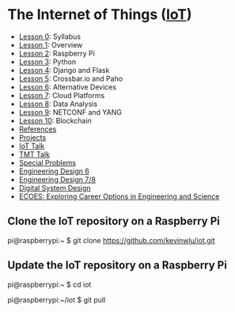 # The Internet of Things (<a href="https://sites.google.com/view/ece629" target="_blank">IoT</a>)

* <a href="https://goo.gl/Ga1wxY" target="_blank">Lesson 0</a>: Syllabus
* <a href="https://goo.gl/4aXo9L" target="_blank">Lesson 1</a>: Overview
* <a href="https://goo.gl/hRoMYW" target="_blank">Lesson 2</a>: Raspberry Pi
* <a href="https://goo.gl/F0H9jW" target="_blank">Lesson 3</a>: Python
* <a href="https://goo.gl/bhktY0" target="_blank">Lesson 4</a>: Django and Flask
* <a href="https://goo.gl/shPybk" target="_blank">Lesson 5</a>: Crossbar.io and Paho
* <a href="https://goo.gl/KDtocJ" target="_blank">Lesson 6</a>: Alternative Devices
* <a href="https://goo.gl/6BsKOa" target="_blank">Lesson 7</a>: Cloud Platforms
* <a href="https://goo.gl/ibFiqR" target="_blank">Lesson 8</a>: Data Analysis
* <a href="https://goo.gl/RIzzfl" target="_blank">Lesson 9</a>: NETCONF and YANG
* <a href="https://docs.google.com/presentation/d/1t4YSlCzr2ADTV10dcQIOL0OybbGUu3zZ5oSJCcsuX-0" target="_blank">Lesson 10</a>: Blockchain
* <a href="http://www.hands-on-books-series.com" target="_blank">References</a>
* <a href="https://github.com/kevinwlu/iot/tree/master/projects" target="_blank">Projects</a>
* <a href="https://goo.gl/6EWVZb" target="_blank">IoT Talk</a>
* <a href="https://goo.gl/5wH7D7" target="_blank">TMT Talk</a>
* <a href="https://sites.google.com/view/ece800" target="_blank">Special Problems</a>
* <a href="https://sites.google.com/view/ece322" target="_blank">Engineering Design 6</a>
* <a href="https://sites.google.com/view/ece423" target="_blank">Engineering Design 7/8</a>
* <a href="https://sites.google.com/view/ece487" target="_blank">Digital System Design</a>
* <a href="https://sites.google.com/view/ece-ecoes" target="_blank">ECOES: Exploring Career Options in Engineering and Science</a>

## Clone the IoT repository on a Raspberry Pi

pi@raspberrypi:~ $ git clone https://github.com/kevinwlu/iot.git

## Update the IoT repository on a Raspberry Pi

pi@raspberrypi:~ $ cd iot

pi@raspberrypi:~/iot $ git pull
